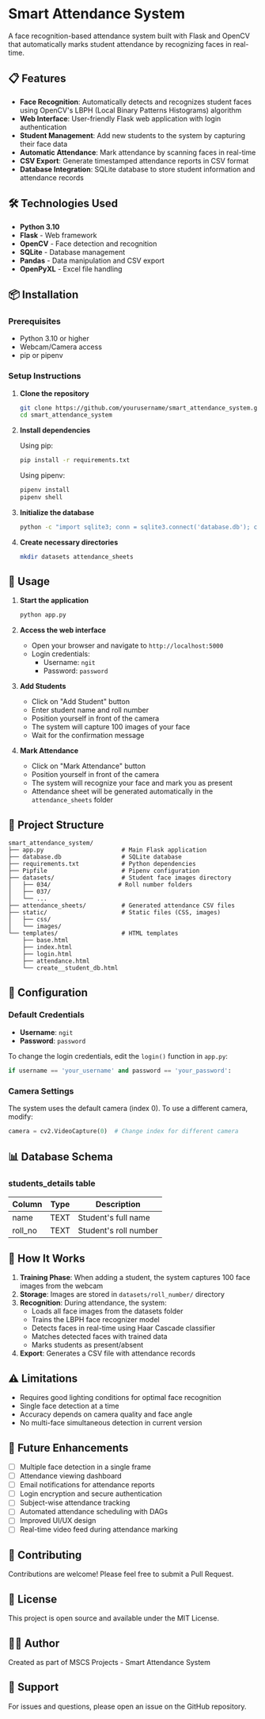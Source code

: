 # Smart Attendance System

A face recognition-based attendance system built with Flask and OpenCV that automatically marks student attendance by recognizing faces in real-time.

## 📋 Features

- **Face Recognition**: Automatically detects and recognizes student faces using OpenCV's LBPH (Local Binary Patterns Histograms) algorithm
- **Web Interface**: User-friendly Flask web application with login authentication
- **Student Management**: Add new students to the system by capturing their face data
- **Automatic Attendance**: Mark attendance by scanning faces in real-time
- **CSV Export**: Generate timestamped attendance reports in CSV format
- **Database Integration**: SQLite database to store student information and attendance records

## 🛠️ Technologies Used

- **Python 3.10**
- **Flask** - Web framework
- **OpenCV** - Face detection and recognition
- **SQLite** - Database management
- **Pandas** - Data manipulation and CSV export
- **OpenPyXL** - Excel file handling

## 📦 Installation

### Prerequisites

- Python 3.10 or higher
- Webcam/Camera access
- pip or pipenv

### Setup Instructions

1. **Clone the repository**
   ```bash
   git clone https://github.com/yourusername/smart_attendance_system.git
   cd smart_attendance_system
   ```

2. **Install dependencies**

   Using pip:
   ```bash
   pip install -r requirements.txt
   ```

   Using pipenv:
   ```bash
   pipenv install
   pipenv shell
   ```

3. **Initialize the database**
   ```bash
   python -c "import sqlite3; conn = sqlite3.connect('database.db'); conn.execute('CREATE TABLE IF NOT EXISTS students_details (name TEXT, roll_no TEXT)'); conn.close()"
   ```

4. **Create necessary directories**
   ```bash
   mkdir datasets attendance_sheets
   ```

## 🚀 Usage

1. **Start the application**
   ```bash
   python app.py
   ```

2. **Access the web interface**
   - Open your browser and navigate to `http://localhost:5000`
   - Login credentials:
     - Username: `ngit`
     - Password: `password`

3. **Add Students**
   - Click on "Add Student" button
   - Enter student name and roll number
   - Position yourself in front of the camera
   - The system will capture 100 images of your face
   - Wait for the confirmation message

4. **Mark Attendance**
   - Click on "Mark Attendance" button
   - Position yourself in front of the camera
   - The system will recognize your face and mark you as present
   - Attendance sheet will be generated automatically in the `attendance_sheets` folder

## 📁 Project Structure

```
smart_attendance_system/
├── app.py                      # Main Flask application
├── database.db                 # SQLite database
├── requirements.txt            # Python dependencies
├── Pipfile                     # Pipenv configuration
├── datasets/                   # Student face images directory
│   ├── 034/                   # Roll number folders
│   ├── 037/
│   └── ...
├── attendance_sheets/          # Generated attendance CSV files
├── static/                     # Static files (CSS, images)
│   ├── css/
│   └── images/
└── templates/                  # HTML templates
    ├── base.html
    ├── index.html
    ├── login.html
    ├── attendance.html
    └── create__student_db.html
```

## 🔧 Configuration

### Default Credentials
- **Username**: `ngit`
- **Password**: `password`

To change the login credentials, edit the `login()` function in `app.py`:
```python
if username == 'your_username' and password == 'your_password':
```

### Camera Settings
The system uses the default camera (index 0). To use a different camera, modify:
```python
camera = cv2.VideoCapture(0)  # Change index for different camera
```

## 📊 Database Schema

### students_details table
| Column | Type | Description |
|--------|------|-------------|
| name | TEXT | Student's full name |
| roll_no | TEXT | Student's roll number |

## 🎯 How It Works

1. **Training Phase**: When adding a student, the system captures 100 face images from the webcam
2. **Storage**: Images are stored in `datasets/roll_number/` directory
3. **Recognition**: During attendance, the system:
   - Loads all face images from the datasets folder
   - Trains the LBPH face recognizer model
   - Detects faces in real-time using Haar Cascade classifier
   - Matches detected faces with trained data
   - Marks students as present/absent
4. **Export**: Generates a CSV file with attendance records

## ⚠️ Limitations

- Requires good lighting conditions for optimal face recognition
- Single face detection at a time
- Accuracy depends on camera quality and face angle
- No multi-face simultaneous detection in current version

## 🔮 Future Enhancements

- [ ] Multiple face detection in a single frame
- [ ] Attendance viewing dashboard
- [ ] Email notifications for attendance reports
- [ ] Login encryption and secure authentication
- [ ] Subject-wise attendance tracking
- [ ] Automated attendance scheduling with DAGs
- [ ] Improved UI/UX design
- [ ] Real-time video feed during attendance marking

## 🤝 Contributing

Contributions are welcome! Please feel free to submit a Pull Request.

## 📝 License

This project is open source and available under the MIT License.

## 👨‍💻 Author

Created as part of MSCS Projects - Smart Attendance System

## 📧 Support

For issues and questions, please open an issue on the GitHub repository.

